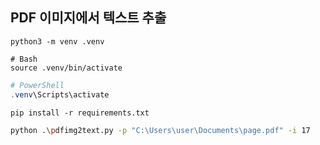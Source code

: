 ## PDF 이미지에서 텍스트 추출

```shell
python3 -m venv .venv
```

```shell
# Bash
source .venv/bin/activate
```

```ps1
# PowerShell
.venv\Scripts\activate
```

```shell
pip install -r requirements.txt
```

```sh
python .\pdfimg2text.py -p "C:\Users\user\Documents\page.pdf" -i 17
```
